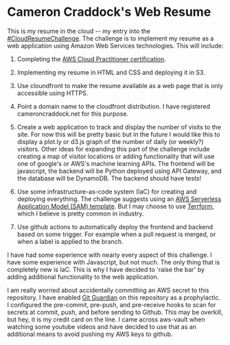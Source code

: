# Cameron Craddock's Web Resume

This is my resume in the cloud -- my entry into the  [#CloudResumeChallenge](https://forrestbrazeal.com/2020/04/23/the-cloud-resume-challenge/). The challenge is to implement my resume as a web application using Amazon Web Services technologies. This will include:

1. Completing the [AWS Cloud Practitioner certification](https://aws.amazon.com/certification/certified-cloud-practitioner/).

1. Implementing my resume in HTML and CSS and deploying it in S3.

2. Use cloundfront to make the resume available as a web page that is only accessible using HTTPS.

3. Point a domain name to the cloudfront distribution. I have registered cameroncraddock.net for this purpose.

4. Create a web application to track and display the number of visits to the site. For now this will be pretty basic but in the future I would like this to display a plot.ly or d3.js graph of the number of daily (or weekly?) visitors. Other ideas for expanding this part of the challenge include creating a map of visitor locations or adding functionality that will use one of google's or AWS's machine learning APIs. The frontend will be javascript, the backend will be Python deployed using API Gateway, and the database will be DynamoDB. The backend should have tests!

1. Use some infrastructure-as-code system (IaC) for creating and deploying everything. The challenge suggests using an [AWS Serverless Application Model (SAM) template](https://aws.amazon.com/serverless/sam/). But I may choose to use [Terrform](https://www.terraform.io/), which I believe is pretty common in industry.

1. Use github actions to automatically deploy the frontend and backend based on some trigger. For example when a pull request is merged, or when a label is applied to the branch.

I have had some experience with nearly every aspect of this challenge. I have some experience with Javascript, but not much. The only thing that is completely new is IaC. This is why I have decided to 'raise the bar' by adding additional functionality to the web application.

I am really worried about accidentally committing an AWS secret to this repository. I have enabled [Git Guardian](https://dashboard.gitguardian.com/) on this repository as a prophylactic. I configured the pre-commit, pre-push, and pre-receive hooks to scan for secrets at commit, push, and before sending to Github. This may be overkill, but hey, it is my credit card on the line. I came across aws-vault when watching some youtube videos and have decided to use that as an additional means to avoid pushing my AWS keys to github.










